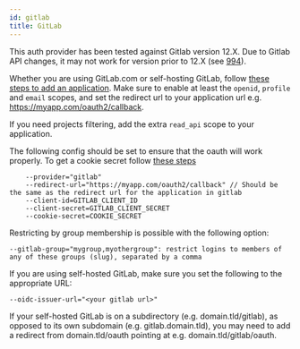 ```yaml
---
id: gitlab
title: GitLab
---
```


This auth provider has been tested against Gitlab version 12.X. Due to Gitlab API changes, it may not work for version 
prior to 12.X (see [994](https://github.com/oauth2-proxy/oauth2-proxy/issues/994)).

Whether you are using GitLab.com or self-hosting GitLab, follow 
[these steps to add an application](https://docs.gitlab.com/ce/integration/oauth_provider.html). Make sure to enable at 
least the `openid`, `profile` and `email` scopes, and set the redirect url to your application url e.g. 
https://myapp.com/oauth2/callback.

If you need projects filtering, add the extra `read_api` scope to your application.

The following config should be set to ensure that the oauth will work properly. To get a cookie secret follow 
[these steps](../overview.md#generating-a-cookie-secret)

```
    --provider="gitlab"
    --redirect-url="https://myapp.com/oauth2/callback" // Should be the same as the redirect url for the application in gitlab
    --client-id=GITLAB_CLIENT_ID
    --client-secret=GITLAB_CLIENT_SECRET
    --cookie-secret=COOKIE_SECRET
```

Restricting by group membership is possible with the following option:

    --gitlab-group="mygroup,myothergroup": restrict logins to members of any of these groups (slug), separated by a comma

If you are using self-hosted GitLab, make sure you set the following to the appropriate URL:

    --oidc-issuer-url="<your gitlab url>"

If your self-hosted GitLab is on a subdirectory (e.g. domain.tld/gitlab), as opposed to its own subdomain 
(e.g. gitlab.domain.tld), you may need to add a redirect from domain.tld/oauth pointing at e.g. domain.tld/gitlab/oauth.

